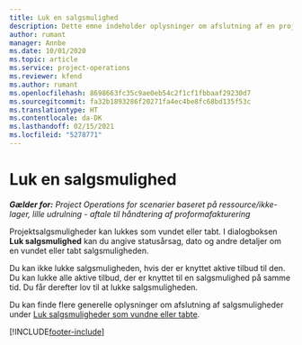 ```yaml
---
title: Luk en salgsmulighed
description: Dette emne indeholder oplysninger om afslutning af en projektsalgsmulighed.
author: rumant
manager: Annbe
ms.date: 10/01/2020
ms.topic: article
ms.service: project-operations
ms.reviewer: kfend
ms.author: rumant
ms.openlocfilehash: 8698663fc35c9ae0eb54c2f1cf1fbbaaf29230d7
ms.sourcegitcommit: fa32b1893286f20271fa4ec4be8fc68bd135f53c
ms.translationtype: HT
ms.contentlocale: da-DK
ms.lasthandoff: 02/15/2021
ms.locfileid: "5278771"
---
```

# <a name="close-an-opportunity"></a>Luk en salgsmulighed

_**Gælder for:** Project Operations for scenarier baseret på ressource/ikke-lager, lille udrulning - aftale til håndtering af proformafakturering_

Projektsalgsmuligheder kan lukkes som vundet eller tabt. I dialogboksen **Luk salgsmulighed** kan du angive statusårsag, dato og andre detaljer om en vundet eller tabt salgsmuligheden.

Du kan ikke lukke salgsmuligheden, hvis der er knyttet aktive tilbud til den. Du kan lukke alle aktive tilbud, der er knyttet til en salgsmulighed på samme tid. Du får derefter lov til at lukke salgsmuligheden.

Du kan finde flere generelle oplysninger om afslutning af salgsmuligheder under [Luk salgsmuligheder som vundne eller tabte](https://docs.microsoft.com/dynamics365/sales-enterprise/close-opportunity-won-lost-sales).


[!INCLUDE[footer-include](../includes/footer-banner.md)]